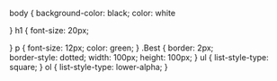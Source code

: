  body {
background-color: black;
color: white

 }
h1 {
font-size: 20px;

}
p {
    font-size: 12px;
    color: green;
}
.Best {
border: 2px;   
border-style: dotted; 
width: 100px;
height: 100px;
}
ul {
    list-style-type: square;
}
ol {
    list-style-type: lower-alpha;
}
